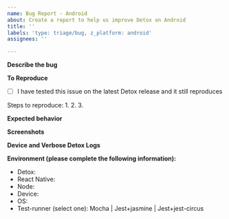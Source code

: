 ```yaml
---
name: Bug Report - Android
about: Create a report to help us improve Detox on Android
title: ''
labels: 'type: triage/bug, z_platform: android'
assignees: ''

---
```


**Describe the bug**
<!-- A clear and concise description of what the bug is. -->

**To Reproduce**

- [ ] I have tested this issue on the latest Detox release and it still reproduces

<!--
Provide the steps necessary to reproduce the issue. If you are seeing a regression, try to provide the last known version where the issue did not reproduce.
-->

Steps to reproduce:
1. 
2. 
3. 

<!--
If possible, please provide a small demo project that reproduces the issue, or attach a video with the reproduction - this would be very appreciated.
-->

**Expected behavior**
<!-- A clear and concise description of what you think should happen. -->

**Screenshots**
<!-- If applicable, add screenshots to help explain your problem. -->

**Device and Verbose Detox Logs**
<!--
Provide the device and verbose Detox logs so we can understand what happened.
Detox logs can be obtained by passing the loglevel param: `detox test --loglevel trace`.
Device logs can be retrieved from the device using `adb logcat`, or if recorded, Detox' artifacts.
-->

**Environment (please complete the following information):**
 - Detox:
 - React Native:
 - Node:
 - Device:
 - OS: 
 - Test-runner (select one): Mocha | Jest+jasmine | Jest+jest-circus

<!-- Note: Test-runner is set in Detox.test-runner in your package.json -->
